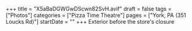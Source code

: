 +++
title = "X5aBaDGWGwDScwn82SvH.avif"
draft = false
tags = ["Photos"]
categories = ["Pizza Time Theatre"]
pages = ["York, PA (351 Loucks Rd)"]
startDate = ""
+++
Exterior before the store's closure
